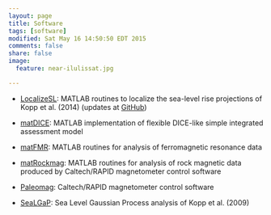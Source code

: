 ```yaml
---
layout: page
title: Software
tags: [software]
modified: Sat May 16 14:50:50 EDT 2015
comments: false
share: false
image:
  feature: near-ilulissat.jpg

---
```


* [LocalizeSL](https://zenodo.org/record/15507/): MATLAB routines to localize the sea-level rise projections of Kopp et al. (2014) (updates at [GitHub](https://github.com/bobkopp/LocalizeSL))

* [matDICE](code/matDICE_1.0.zip): MATLAB implementation of flexible DICE-like simple integrated assessment model

* [matFMR](http://resolver.caltech.edu/CaltechETD:etd-04122007-135320): MATLAB routines for analysis of ferromagnetic resonance data

* [matRockmag](http://resolver.caltech.edu/CaltechETD:etd-04122007-135320): MATLAB routines for analysis of rock magnetic data produced by Caltech/RAPID magnetometer control software

* [Paleomag](http://sourceforge.net/projects/paleomag/): Caltech/RAPID magnetometer control software

* [SeaLGaP](code/SeaLGaP-2.0.zip): Sea Level Gaussian Process analysis of Kopp et al. (2009)
